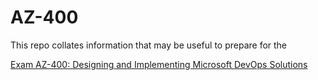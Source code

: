 # AZ-400

This repo collates information that may be useful to prepare for the 

[Exam AZ-400: Designing and Implementing Microsoft DevOps Solutions](https://learn.microsoft.com/en-us/certifications/resources/study-guides/az-400#skills-measured-as-of-february-2-2023)  